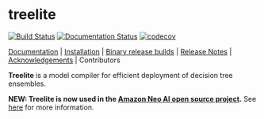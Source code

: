 # treelite

[![Build Status](https://travis-ci.org/dmlc/treelite.svg?branch=master)](https://travis-ci.org/dmlc/treelite)
[![Documentation Status](https://readthedocs.org/projects/treelite/badge/?version=latest)](http://treelite.readthedocs.io/en/latest/?badge=latest)
[![codecov](https://codecov.io/gh/dmlc/treelite/branch/master/graph/badge.svg)](https://codecov.io/gh/dmlc/treelite)

[Documentation](http://treelite.io) |
[Installation](http://treelite.readthedocs.io/en/latest/install.html) |
[Binary release builds](https://github.com/hcho3/treelite-wheels) |
[Release Notes](NEWS.md) |
[Acknowledgements](ACKNOWLEDGMENTS.md) |
Contributors

**Treelite** is a model compiler for efficient deployment of decision tree
ensembles.

**NEW: Treelite is now used in the [Amazon Neo AI open source project](https://github.com/neo-ai/neo-ai-dlr).** See [here](https://aws.amazon.com/blogs/machine-learning/aws-launches-open-source-neo-ai-project-to-accelerate-ml-deployments-on-edge-devices/) for more information.
